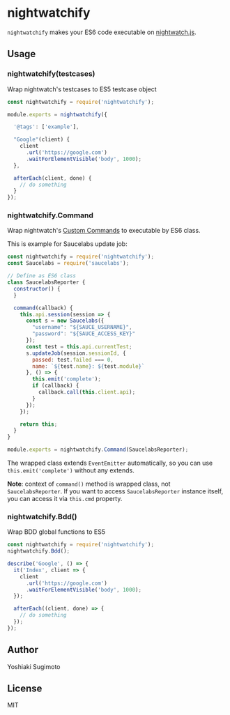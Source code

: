 # nightwatchify

`nightwatchify` makes your ES6 code executable on [nightwatch.js](http://nightwatchjs.org/).

## Usage

### nightwatchify(testcases)

Wrap nightwatch's testcases to ES5 testcase object

```js
const nightwatchify = require('nightwatchify');

module.exports = nightwatchify({

  '@tags': ['example'],

  "Google"(client) {
    client
      .url('https://google.com')
      .waitForElementVisible('body', 1000);
  },

  afterEach(client, done) {
    // do something
  }
});
```

### nightwatchify.Command

Wrap nightwatch's [Custom Commands](http://nightwatchjs.org/guide#writing-custom-commands) to executable by ES6 class.

This is example for Saucelabs update job:

```js
const nightwatchify = require('nightwatchify');
const Saucelabs = require('saucelabs');

// Define as ES6 class
class SaucelabsReporter {
  constructor() {
  }

  command(callback) {
    this.api.session(session => {
      const s = new Saucelabs({
        "username": "${SAUCE_USERNAME}",
        "password": "${SAUCE_ACCESS_KEY}"
      });
      const test = this.api.currentTest;
      s.updateJob(session.sessionId, {
        passed: test.failed === 0,
        name: `${test.name}: ${test.module}`
      }, () => {
        this.emit('complete');
        if (callback) {
          callback.call(this.client.api);
        }
      });
    });

    return this;
  }
}

module.exports = nightwatchify.Command(SaucelabsReporter);
```

The wrapped class extends `EventEmitter` automatically, so you can use `this.emit('complete')` without any extends.

__Note__: context of `command()` method is wrapped class, not `SaucelabsReporter`. If you want to access `SaucelabsReporter` instance itself, you can access it via `this.cmd` property.

### nightwatchify.Bdd()

Wrap BDD global functions to ES5

```js
const nightwatchify = require('nightwatchify');
nightwatchify.Bdd();

describe('Google', () => {
  it('Index', client => {
    client
      .url('https://google.com')
      .waitForElementVisible('body', 1000);
  });

  afterEach((client, done) => {
    // do something
  });
});
```

## Author

Yoshiaki Sugimoto

## License

MIT

